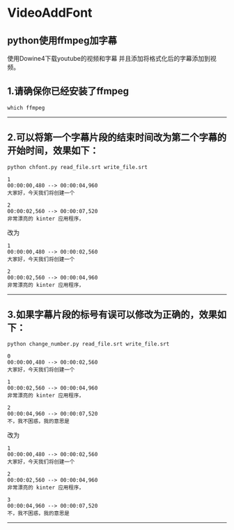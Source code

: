 # VideoAddFont
## python使用ffmpeg加字幕
使用Dowine4下载youtube的视频和字幕 并且添加将格式化后的字幕添加到视频。

## 1.请确保你已经安装了ffmpeg
```
which ffmpeg
```

----

## 2.可以将第一个字幕片段的结束时间改为第二个字幕的开始时间，效果如下：
```
python chfont.py read_file.srt write_file.srt
```
```
1
00:00:00,480 --> 00:00:04,960
大家好，今天我们将创建一个

2
00:00:02,560 --> 00:00:07,520
非常漂亮的 kinter 应用程序，
```

改为

```
1
00:00:00,480 --> 00:00:02,560
大家好，今天我们将创建一个

2
00:00:02,560 --> 00:00:04,960
非常漂亮的 kinter 应用程序，
```


----

## 3.如果字幕片段的标号有误可以修改为正确的，效果如下：
```
python change_number.py read_file.srt write_file.srt
```

```
0
00:00:00,480 --> 00:00:02,560
大家好，今天我们将创建一个

1
00:00:02,560 --> 00:00:04,960
非常漂亮的 kinter 应用程序，

2
00:00:04,960 --> 00:00:07,520
不，我不困惑，我的意思是
```

改为

```
1
00:00:00,480 --> 00:00:02,560
大家好，今天我们将创建一个

2
00:00:02,560 --> 00:00:04,960
非常漂亮的 kinter 应用程序，

3
00:00:04,960 --> 00:00:07,520
不，我不困惑，我的意思是
```

----
